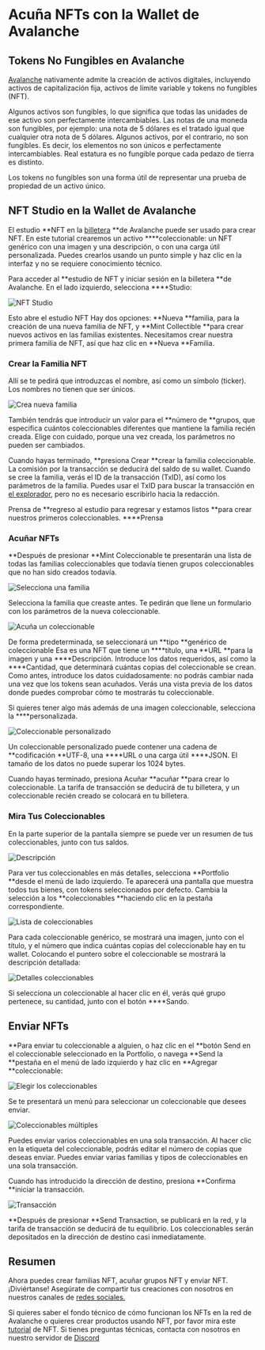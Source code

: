 # Acuña NFTs con la Wallet de Avalanche

## Tokens No Fungibles en Avalanche

[Avalanche](../platform/) nativamente admite la creación de activos digitales, incluyendo activos de capitalización fija, activos de límite variable y tokens no fungibles \(NFT\).

Algunos activos son fungibles, lo que significa que todas las unidades de ese activo son perfectamente intercambiables. Las notas de una moneda son fungibles, por ejemplo: una nota de 5 dólares es el tratado igual que cualquier otra nota de 5 dólares. Algunos activos, por el contrario, no son fungibles. Es decir, los elementos no son únicos e perfectamente intercambiables. Real estatura es no fungible porque cada pedazo de tierra es distinto.

Los tokens no fungibles son una forma útil de representar una prueba de propiedad de un activo único.

## NFT Studio en la Wallet de Avalanche

El estudio **NFT en la [billetera](https://wallet.avax.network/) **de Avalanche puede ser usado para crear NFT. En este tutorial crearemos un activo ****coleccionable: un NFT genérico con una imagen y una descripción, o con una carga útil personalizada. Puedes crearlos usando un punto simple y haz clic en la interfaz y no se requiere conocimiento técnico.

Para acceder al **estudio de NFT y iniciar sesión en la billetera **de Avalanche. En el lado izquierdo, selecciona ****Studio:

![NFT Studio](../../../.gitbook/assets/nft-studio-01-select.png)

Esto abre el estudio NFT Hay dos opciones: **Nueva **familia, para la creación de una nueva familia de NFT, y **Mint Collectible **para crear nuevos activos en las familias existentes. Necesitamos crear nuestra primera familia de NFT, así que haz clic en **Nueva **Familia.

### Crear la Familia NFT

Allí se te pedirá que introduzcas el nombre, así como un símbolo \(ticker\). Los nombres no tienen que ser únicos.

![Crea nueva familia](../../../.gitbook/assets/nft-studio-02-family.png)

También tendrás que introducir un valor para el **número de **grupos, que especifica cuántos coleccionables diferentes que mantiene la familia recién creada. Elige con cuidado, porque una vez creada, los parámetros no pueden ser cambiados.

Cuando hayas terminado, **presiona Crear **crear la familia coleccionable. La comisión por la transacción se deducirá del saldo de su wallet. Cuando se cree la familia, verás el ID de la transacción \(TxID\), así como los parámetros de la familia. Puedes usar el TxID para buscar la transacción en [el explorador](https://explorer.avax.network/), pero no es necesario escribirlo hacia la redacción.

Prensa de **regreso al estudio para regresar y estamos listos **para crear nuestros primeros coleccionables. ****Prensa

### Acuñar NFTs

**Después de presionar **Mint Coleccionable te presentarán una lista de todas las familias coleccionables que todavía tienen grupos coleccionables que no han sido creados todavía.

![Selecciona una familia](../../../.gitbook/assets/nft-studio-03-select-family.png)

Selecciona la familia que creaste antes. Te pedirán que llene un formulario con los parámetros de la nueva coleccionable.

![Acuña un coleccionable](../../../.gitbook/assets/nft-studio-04-mint.png)

De forma predeterminada, se seleccionará un **tipo **genérico de coleccionable Esa es una NFT que tiene un ****título, una **URL **para la imagen y una ****Descripción. Introduce los datos requeridos, así como la ****Cantidad, que determinará cuántas copias del coleccionable se crean. Como antes, introduce los datos cuidadosamente: no podrás cambiar nada una vez que los tokens sean acuñados. Verás una vista previa de los datos donde puedes comprobar cómo te mostrarás tu coleccionable.

Si quieres tener algo más además de una imagen coleccionable, selecciona la ****personalizada.

![Coleccionable personalizado](../../../.gitbook/assets/nft-studio-05-custom.png)

Un coleccionable personalizado puede contener una cadena de **codificación **UTF-8, una ****URL o una carga útil ****JSON. El tamaño de los datos no puede superar los 1024 bytes.

Cuando hayas terminado, presiona Acuñar **acuñar **para crear lo coleccionable. La tarifa de transacción se deducirá de tu billetera, y un coleccionable recién creado se colocará en tu billetera.

### Mira Tus Coleccionables

En la parte superior de la pantalla siempre se puede ver un resumen de tus coleccionables, junto con tus saldos.

![Descripción](../../../.gitbook/assets/nft-studio-06-overview.png)

Para ver tus coleccionables en más detalles, selecciona **Portfolio **desde el menú de lado izquierdo. Te aparecerá una pantalla que muestra todos tus bienes, con tokens seleccionados por defecto. Cambia la selección a los **coleccionables **haciendo clic en la pestaña correspondiente.

![Lista de coleccionables](../../../.gitbook/assets/nft-studio-07-collectibles.png)

Para cada coleccionable genérico, se mostrará una imagen, junto con el título, y el número que indica cuántas copias del coleccionable hay en tu wallet. Colocando el puntero sobre el coleccionable se mostrará la descripción detallada:

![Detalles coleccionables](../../../.gitbook/assets/nft-studio-08-detail.png)

Si selecciona un coleccionable al hacer clic en él, verás qué grupo pertenece, su cantidad, junto con el botón ****Sando.

## Enviar NFTs

**Para enviar tu coleccionable a alguien, o haz clic en el **botón Send en el coleccionable seleccionado en la Portfolio, o navega **Send la **pestaña en el menú de lado izquierdo y haz clic en **Agregar **coleccionable:

![Elegir los coleccionables](../../../.gitbook/assets/nft-studio-09-send.png)

Se te presentará un menú para seleccionar un coleccionable que desees enviar.

![Coleccionables múltiples](../../../.gitbook/assets/nft-studio-10-multiple.png)

Puedes enviar varios coleccionables en una sola transacción. Al hacer clic en la etiqueta del coleccionable, podrás editar el número de copias que deseas enviar. Puedes enviar varias familias y tipos de coleccionables en una sola transacción.

Cuando has introducido la dirección de destino, presiona **Confirma **iniciar la transacción.

![Transacción](../../../.gitbook/assets/nft-studio-11-send-transaction.png)

**Después de presionar **Send Transaction, se publicará en la red, y la tarifa de transacción se deducirá de tu equilibrio. Los coleccionables serán depositados en la dirección de destino casi inmediatamente.

## Resumen

Ahora puedes crear familias NFT, acuñar grupos NFT y enviar NFT. ¡Diviértanse! Asegúrate de compartir tus creaciones con nosotros en nuestros canales de [redes sociales.](https://www.avalabs.org/social)

Si quieres saber el fondo técnico de cómo funcionan los NFTs en la red de Avalanche o quieres crear productos usando NFT, por favor mira este [tutorial](creating-a-nft-part-1.md) de NFT. Si tienes preguntas técnicas, contacta con nosotros en nuestro servidor de [Discord](https://chat.avalabs.org/)

